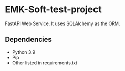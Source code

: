 # EMK-Soft-test-project
FastAPI Web Service. It uses SQLAlchemy as the ORM.

## Dependencies
- Python 3.9
- Pip
- Other listed in requirements.txt